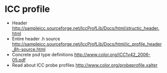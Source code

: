 # ICC profile

* Header http://sampleicc.sourceforge.net/IccProfLib/Docs/html/structic_header.html
* Entire header .h source http://sampleicc.sourceforge.net/IccProfLib/Docs/html/ic_profile_header_8h-source.html
* Concrete psd type definitions http://www.color.org/ICC1v42_2006-05.pdf
* Read about ICC probe profiles http://www.color.org/probeprofile.xalter